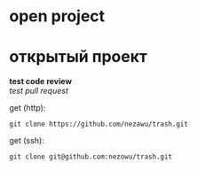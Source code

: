 # open project  
# открытый проект  
**test code review**  
*test pull request*

get (http):
```shell
git clone https://github.com/nezawu/trash.git
```
get (ssh):
```shell
git clone git@github.com:nezowu/trash.git
```
